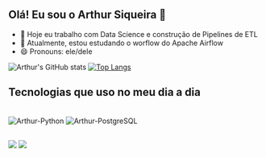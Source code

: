 ## Olá! Eu sou o Arthur Siqueira 👋

- 🔭 Hoje eu trabalho com Data Science e construção de Pipelines de ETL
- 🌱 Atualmente, estou estudando o worflow do Apache Airflow
- 😄 Pronouns: ele/dele


![Arthur's GitHub stats](https://github-readme-stats.vercel.app/api?username=arthurguigs&show_icons=true&theme=default)
[![Top Langs](https://github-readme-stats.vercel.app/api/top-langs/?username=arthurguigs&layout=donut)](https://github.com/arthurguigs/github-readme-stats)
  


## Tecnologias que uso no meu dia a dia


<div style="display: inline_block"><br>
  <img align="center" alt="Arthur-Python" src="https://img.shields.io/badge/Python-3776AB?style=for-the-badge&logo=python&logoColor=white">
  <img align="center" alt="Arthur-PostgreSQL" src="https://img.shields.io/badge/PostgreSQL-316192?style=for-the-badge&logo=postgresql&logoColor=white">
</div>
  
  ##
 
<div> 
  <a href = "mailto:arthur.silvaguilhermea@gmail.com"><img src="https://img.shields.io/badge/Gmail-D14836?style=for-the-badge&logo=gmail&logoColor=white"></a>
  <a href="https://www.linkedin.com/in/arthur-siqueira-3862211a2/" target="_blank"><img src="https://img.shields.io/badge/-LinkedIn-%230077B5?style=for-the-badge&logo=linkedin&logoColor=white" target="_blank"></a> 

  
